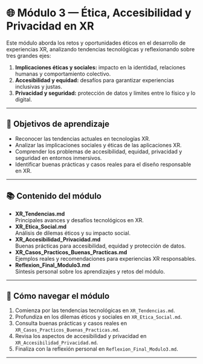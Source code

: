 # 🌐 Módulo 3 — Ética, Accesibilidad y Privacidad en XR

Este módulo aborda los retos y oportunidades éticos en el desarrollo de experiencias XR, analizando tendencias tecnológicas y reflexionando sobre tres grandes ejes:

1. **Implicaciones éticas y sociales:** impacto en la identidad, relaciones humanas y comportamiento colectivo.
2. **Accesibilidad y equidad:** desafíos para garantizar experiencias inclusivas y justas.
3. **Privacidad y seguridad:** protección de datos y límites entre lo físico y lo digital.

---

## 🎯 Objetivos de aprendizaje
- Reconocer las tendencias actuales en tecnologías XR.
- Analizar las implicaciones sociales y éticas de las aplicaciones XR.
- Comprender los problemas de accesibilidad, equidad, privacidad y seguridad en entornos inmersivos.
- Identificar buenas prácticas y casos reales para el diseño responsable en XR.

---

## 📚 Contenido del módulo

- **XR_Tendencias.md**  
  Principales avances y desafíos tecnológicos en XR.
- **XR_Etica_Social.md**  
  Análisis de dilemas éticos y su impacto social.
- **XR_Accesibilidad_Privacidad.md**  
  Buenas prácticas para accesibilidad, equidad y protección de datos.
- **XR_Casos_Practicos_Buenas_Practicas.md**  
  Ejemplos reales y recomendaciones para experiencias XR responsables.
- **Reflexion_Final_Modulo3.md**  
  Síntesis personal sobre los aprendizajes y retos del módulo.

---

## 📝 Cómo navegar el módulo

1. Comienza por las tendencias tecnológicas en `XR_Tendencias.md`.
2. Profundiza en los dilemas éticos y sociales en `XR_Etica_Social.md`.
3. Consulta buenas prácticas y casos reales en `XR_Casos_Practicos_Buenas_Practicas.md`.
4. Revisa los aspectos de accesibilidad y privacidad en `XR_Accesibilidad_Privacidad.md`.
5. Finaliza con la reflexión personal en `Reflexion_Final_Modulo3.md`.

---

